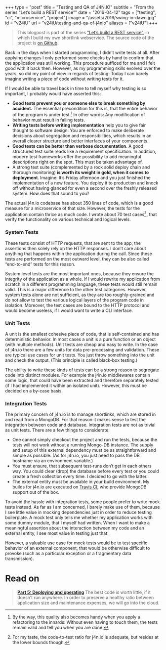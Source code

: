+++
type = "post"
title = "Testing and QA of J4N.IO"
subtitle = "From the series “Let’s build a REST service”"
date = "2016-04-12"
tags = ["testing", "ci", "microservice", "project"]
image = "/assets/2016/swing-in-dawn.jpg"
id = "v24iU"
url = "v24iU/testing-and-qa-of-j4nio"
aliases = ["v24iU"]
+++

> This blogpost is part of the series [“Let’s build a REST service”](/Toqw4/lets-build-a-rest-service), in which I build my own shortlink webservice. The source code of the project is [on Github](https://github.com/jotaen/j4n.io).

Back in the days when I started programming, I didn’t write tests at all. After applying changes I only performed some checks by hand to confirm that the application was still working. This procedure sufficed for me and I felt good with it back then. However, as my programming skills evolved over the years, so did my point of view in regards of testing: Today I can barely imagine writing a piece of code without writing tests for it.

If I would be able to travel back in time to tell myself why testing is so important, I probably would have asserted this:

- **Good tests prevent you or someone else to break something by accident.** The essential precondition for this is, that the entire behavior of the program is under test.[^1] In other words: Any modification of behavior must result in failing tests.
- **Writing tests before writing implementation** help you to give fair thought to software design: You are enforced to make deliberate decisions about segregation and responsibilities, which results in an overall clearer structure and better interfaces of your components.
- **Good tests can be better than verbose documentation**. A good structured test suite reads like a requirement specification. In addition, modern test frameworks offer the possibility to add meaningful descriptions right on the spot. This must be taken advantage of.
- A strong test suite (complemented by a rock solid deploy chain and thorough monitoring) **is worth its weight in gold, when it comes to deployment**. Imagine: It’s Friday afternoon and you just finished the implementation of a new feature. You deploy it to production and knock off without having glanced for even a second over the freshly released system. How does that sound to you?

The actual j4n.io codebase has about 350 lines of code, which is a good measure for a microservice of that size. However, the tests for the application contain thrice as much code. I wrote about 70 test cases[^2], that verify the functionality on various technical and logical levels.

### System Tests
These tests consist of HTTP requests, that are sent to the app; the assertions then solely rely on the HTTP responses. I don’t care about anything that happens within the application during the call. Since these tests are performed on the most outward level, they can be also called “end-to-end” tests for this reason.

System level tests are the most important ones, because they ensure the integrity of the application as a whole. If I would rewrite my application from scratch in a different programming language, these tests would still remain valid. This is a major difference to the other test categories. However, system tests alone are not sufficient, as they are too roughly-grained and do not allow to test the various logical layers of the program code in isolation. Moreover, the test cases are bound to the HTTP protocol and would become useless, if I would want to write a CLI interface.

### Unit Tests
A unit is the smallest cohesive piece of code, that is self-contained and has deterministic behavior. In most cases a unit is a pure function or an object (with multiple methods). Unit tests are cheap and easy to write. In the case of j4n.io there are a few units for data pre-processing and validation. These are typical use cases for unit tests. You just throw something into the unit and check the output. (This principle is called black-box testing.)

The ability to write these kinds of tests can be a strong reason to segregate code into distinct modules. For example the j4n.io middlewares contain some logic, that could have been extracted and therefore separately tested (if I had implemented it within an isolated unit). However, this must be decided on a by-case basis.

### Integration Tests
The primary concern of j4n.io is to manage shortlinks, which are stored in and read from a MongoDB. For that reason it makes sense to test the integration between code and database. Integration tests are not as trivial as unit tests. There are a few things to considerate:

- One cannot simply checkout the project and run the tests, because the tests will not work without a running Mongo-DB instance. The supply and setup of this external dependency must be as straightforward and simple as possible. (As for j4n.io, you just need to pass the DB hostname via an environment variable.)
- You must ensure, that subsequent test-runs don’t get in each others way. You could clear (drop) the database before every test or you could create a fresh collection every time. I decided to go with the latter.
- The external entity must be available in your build environment. My builds for j4n.io are executed on [Travis CI](https://travis-ci.org), who provide MongoDB support out of the box.

To avoid the hassle with integration tests, some people prefer to write mock tests instead. As far as I am concerned, I barely make use of them, because I see little value in mocking dependencies just in order to reduce testing boilerplate. A mock test only tells me whether my application works with some dummy module, that I myself had written. When I want to make a meaningful assertion about the interaction between my code and an external entity, I see most value in testing just that.

However, a valuable use case for mock tests would be to test specific behavior of an external component, that would be otherwise difficult to provoke (such as a particular exception or a fragmentary data transmission).

# Read on

> [**Part 5: Deploying and operating**](/Tt7Yh/deployment-and-operating) The best code is worth little, if it doesn’t run anywhere. In order to preserve a healthy ratio between application size and maintenance expenses, we will go into the cloud.


[^1]: By the way, this quality also becomes handy when you apply a refactoring to the innards: Without even having to touch them, the tests remain valid and tell you when you are done.
[^2]: For my taste, the code-to-test ratio for j4n.io is adequate, but resides at the lower bounds though.
